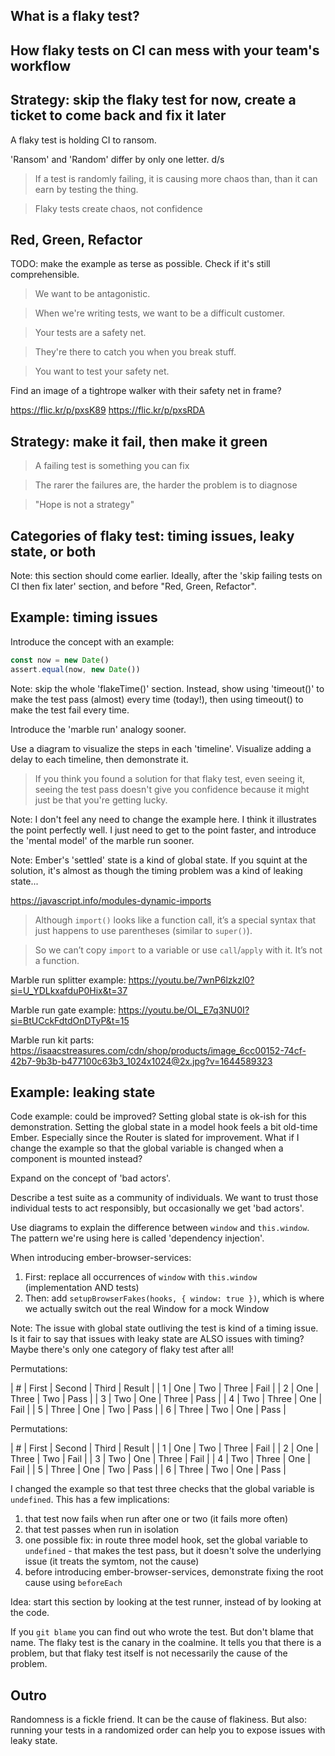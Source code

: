 ## What is a flaky test?



## How flaky tests on CI can mess with your team's workflow


## Strategy: skip the flaky test for now, create a ticket to come back and fix it later

A flaky test is holding CI to ransom.

'Ransom' and 'Random' differ by only one letter. d/s

> If a test is randomly failing, it is causing more chaos than, than it can earn by testing the thing.

> Flaky tests create chaos, not confidence

## Red, Green, Refactor

TODO: make the example as terse as possible. Check if it's still comprehensible.

> We want to be antagonistic.

> When we're writing tests, we want to be a difficult customer.


> Your tests are a safety net.

> They're there to catch you when you break stuff.

> You want to test your safety net.

Find an image of a tightrope walker with their safety net in frame?

https://flic.kr/p/pxsK89
https://flic.kr/p/pxsRDA


## Strategy: make it fail, then make it green

> A failing test is something you can fix

> The rarer the failures are, the harder the problem is to diagnose

> "Hope is not a strategy"



## Categories of flaky test: timing issues, leaky state, or both

Note: this section should come earlier. Ideally, after the 'skip failing tests on CI then fix later' section, and before "Red, Green, Refactor".

## Example: timing issues

Introduce the concept with an example:

```js
const now = new Date()
assert.equal(now, new Date())
```

Note: skip the whole 'flakeTime()' section. Instead, show using 'timeout()' to make the test pass (almost) every time (today!), then using timeout() to make the test fail every time.

Introduce the 'marble run' analogy sooner.

Use a diagram to visualize the steps in each 'timeline'. Visualize adding a delay to each timeline, then demonstrate it.

> If you think you found a solution for that flaky test, even seeing it, seeing the test pass doesn't give you confidence because it might just be that you're getting lucky.

Note: I don't feel any need to change the example here. I think it illustrates the point perfectly well. I just need to get to the point faster, and introduce the 'mental model' of the marble run sooner.

Note: Ember's 'settled' state is a kind of global state. If you squint at the solution, it's almost as though the timing problem was a kind of leaking state...

https://javascript.info/modules-dynamic-imports

> Although `import()` looks like a function call, it’s a special syntax that just happens to use parentheses (similar to `super()`).

> So we can’t copy `import` to a variable or use `call`/`apply` with it. It’s not a function.

Marble run splitter example:
https://youtu.be/7wnP6lzkzl0?si=U_YDLkxafduP0Hix&t=37

Marble run gate example:
https://youtu.be/OL_E7q3NU0I?si=BtUCckFdtdOnDTyP&t=15

Marble run kit parts:
https://isaacstreasures.com/cdn/shop/products/image_6cc00152-74cf-42b7-9b3b-b477100c63b3_1024x1024@2x.jpg?v=1644589323


## Example: leaking state

Code example: could be improved? Setting global state is ok-ish for this demonstration. Setting the global state in a model hook feels a bit old-time Ember. Especially since the Router is slated for improvement. What if I change the example so that the global variable is changed when a component is mounted instead?

Expand on the concept of 'bad actors'. 

Describe a test suite as a community of individuals. We want to trust those individual tests to act responsibly, but occasionally we get 'bad actors'.

Use diagrams to explain the difference between `window` and `this.window`. The pattern we're using here is called 'dependency injection'.

When introducing ember-browser-services:

1. First: replace all occurrences of `window` with `this.window` (implementation AND tests)
2. Then: add `setupBrowserFakes(hooks, { window: true })`, which is where we actually switch out the real Window for a mock Window

Note: The issue with global state outliving the test is kind of a timing issue. Is it fair to say that issues with leaky state are ALSO issues with timing? Maybe there's only one category of flaky test after all!

Permutations:

| # | First | Second | Third | Result |
| 1 | One | Two | Three | Fail |
| 2 | One | Three | Two | Pass |
| 3 | Two | One | Three | Pass |
| 4 | Two | Three | One | Fail |
| 5 | Three | One | Two | Pass |
| 6 | Three | Two | One | Pass |


Permutations:

| # | First | Second | Third | Result |
| 1 | One | Two | Three | Fail |
| 2 | One | Three | Two | Fail |
| 3 | Two | One | Three | Fail |
| 4 | Two | Three | One | Fail |
| 5 | Three | One | Two | Pass |
| 6 | Three | Two | One | Pass |

I changed the example so that test three checks that the global variable is `undefined`. This has a few implications:

1. that test now fails when run after one or two (it fails more often)
2. that test passes when run in isolation
3. one possible fix: in route three model hook, set the global variable to `undefined` - that makes the test pass, but it doesn't solve the underlying issue (it treats the symtom, not the cause)
4. before introducing ember-browser-services, demonstrate fixing the root cause using `beforeEach`

Idea: start this section by looking at the test runner, instead of by looking at the code.

If you `git blame` you can find out who wrote the test. But don't blame that name. The flaky test is the canary in the coalmine. It tells you that there is a problem, but that flaky test itself is not necessarily the cause of the problem.

## Outro

Randomness is a fickle friend. It can be the cause of flakiness. But also: running your tests in a randomized order can help you to expose issues with leaky state.
